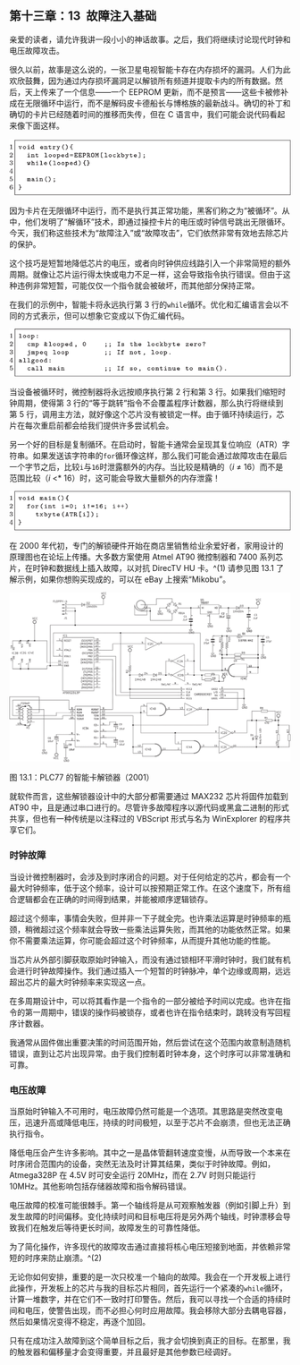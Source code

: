 ## 第十三章：**13  故障注入基础**

亲爱的读者，请允许我讲一段小小的神话故事。之后，我们将继续讨论现代时钟和电压故障攻击。

很久以前，故事是这么说的，一张卫星电视智能卡存在内存损坏的漏洞。人们为此欢欣鼓舞，因为通过内存损坏漏洞足以解锁所有频道并提取卡内的所有数据。然后，天上传来了一个信息——一个 EEPROM 更新，而不是预言——这些卡被修补成在无限循环中运行，而不是解码皮卡德船长与博格族的最新战斗。确切的补丁和确切的卡片已经随着时间的推移而失传，但在 C 语言中，我们可能会说代码看起来像下面这样。

![Image](img/f0131-01.jpg)

因为卡片在无限循环中运行，而不是执行其正常功能，黑客们称之为“被循环”。从中，他们发明了“解循环”技术，即通过操控卡片的电压或时钟信号跳出无限循环。今天，我们称这些技术为“故障注入”或“故障攻击”，它们依然非常有效地去除芯片的保护。

这个技巧是短暂地降低芯片的电压，或者向时钟供应线路引入一个非常简短的额外周期。就像让芯片运行得太快或电力不足一样，这会导致指令执行错误。但由于这种违例非常短暂，可能仅仅一个指令就会被破坏，而其他部分保持正常。

在我们的示例中，智能卡将永远执行第 3 行的`while`循环。优化和汇编语言会以不同的方式表示，但可以想象它变成以下伪汇编代码。

![Image](img/f0132-01.jpg)

当设备被循环时，微控制器将永远按顺序执行第 2 行和第 3 行。如果我们缩短时钟周期，使得第 3 行的“等于跳转”指令不会覆盖程序计数器，那么执行将继续到第 5 行，调用主方法，就好像这个芯片没有被锁定一样。由于循环持续运行，芯片在每次重启前都会给我们提供许多尝试机会。

另一个好的目标是复制循环。在启动时，智能卡通常会呈现其复位响应（ATR）字符串。如果发送该字符串的`for`循环像这样，那么我们可能会通过故障攻击在最后一个字节之后，比较`i`与`16`时泄露额外的内存。当比较是精确的（*i* ≠ 16）而不是范围比较（*i* <* 16）时，这可能会导致大量额外的内存泄露！

![Image](img/f0132-02.jpg)

在 2000 年代初，专门的解锁硬件开始在商店里销售给业余爱好者，家用设计的原理图也在论坛上传播。大多数方案使用 Atmel AT90 微控制器和 7400 系列芯片，在时钟和数据线上插入故障，以对抗 DirecTV HU 卡。^(1) 请参见图 13.1 了解示例，如果你想购买现成的，可以在 eBay 上搜索“Mikobu”。

![Image](img/f0133-01.jpg)

图 13.1：PLC77 的智能卡解锁器（2001）

就软件而言，这些解锁器设计中的大部分都需要通过 MAX232 芯片将固件加载到 AT90 中，且是通过串口进行的。尽管许多故障程序以源代码或黑盒二进制的形式共享，但也有一种传统是以注释过的 VBScript 形式与名为 WinExplorer 的程序共享它们。

### **时钟故障**

当设计微控制器时，会涉及到时序闭合的问题。对于任何给定的芯片，都会有一个最大时钟频率，低于这个频率，设计可以按预期正常工作。在这个速度下，所有组合逻辑都会在正确的时间得到结果，并能被顺序逻辑锁存。

超过这个频率，事情会失败，但并非一下子就全完。也许乘法运算是时钟频率的瓶颈，稍微超过这个频率就会导致一些乘法运算失败，而其他的功能依然正常。如果你不需要乘法运算，你可能会超过这个时钟频率，从而提升其他功能的性能。

当芯片从外部引脚获取原始时钟输入，而没有通过锁相环平滑时钟时，我们就有机会进行时钟故障操作。我们通过插入一个短暂的时钟脉冲，单个边缘或周期，远远超出芯片的最大时钟频率来实现这一点。

在多周期设计中，可以将其看作是一个指令的一部分被给予时间以完成。也许在指令的第一周期中，错误的操作码被锁存，或者也许在指令结束时，跳转没有写回程序计数器。

我通常从固件做出重要决策的时间范围开始，然后尝试在这个范围内故意制造随机错误，直到让芯片出现异常。由于我们控制着时钟本身，这个时序可以非常准确和可靠。

### **电压故障**

当原始时钟输入不可用时，电压故障仍然可能是一个选项。其思路是突然改变电压，迅速升高或降低电压，持续的时间极短，以至于芯片不会崩溃，但也无法正确执行指令。

降低电压会产生许多影响。其中之一是晶体管翻转速度变慢，从而导致一个本来在时序闭合范围内的设备，突然无法及时计算其结果，类似于时钟故障。例如，Atmega328P 在 4.5V 时可安全运行 20MHz，而在 2.7V 时则只能运行 10MHz。其他影响包括存储器故障和指令解码错误。

电压故障的校准可能很棘手。第一个轴线将是从可观察触发器（例如引脚上升）到发生故障的时间偏移。变化持续时间和目标电压将是另外两个轴线，时钟漂移会导致我们在触发后等待更长时间，故障发生的可靠性降低。

为了简化操作，许多现代的故障攻击通过直接将核心电压短接到地面，并依赖非常短的时序来防止崩溃。^(2)

无论你如何安排，重要的是一次只校准一个轴向的故障。我会在一个开发板上进行此操作，开发板上的芯片与我的目标芯片相同，首先运行一个紧凑的`while`循环，计算一堆数字，并在它们不一致时打印警告。然后，我可以寻找一个合适的持续时间和电压，使警告出现，而不必担心何时应用故障。我会移除大部分去耦电容器，然后如果情况变得不稳定，再逐个加回。

只有在成功注入故障到这个简单目标之后，我才会切换到真正的目标。在那里，我的触发器和偏移量才会变得重要，并且最好是其他参数已经调好。
